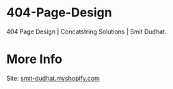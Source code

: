 # 404-Page-Design
404 Page Design | Concatstring Solutions | Smit Dudhat.
# More Info
Site: <a href="https://smit-dudhat.myshopify.com/" target="_blank">smit-dudhat.myshopify.com</a>
